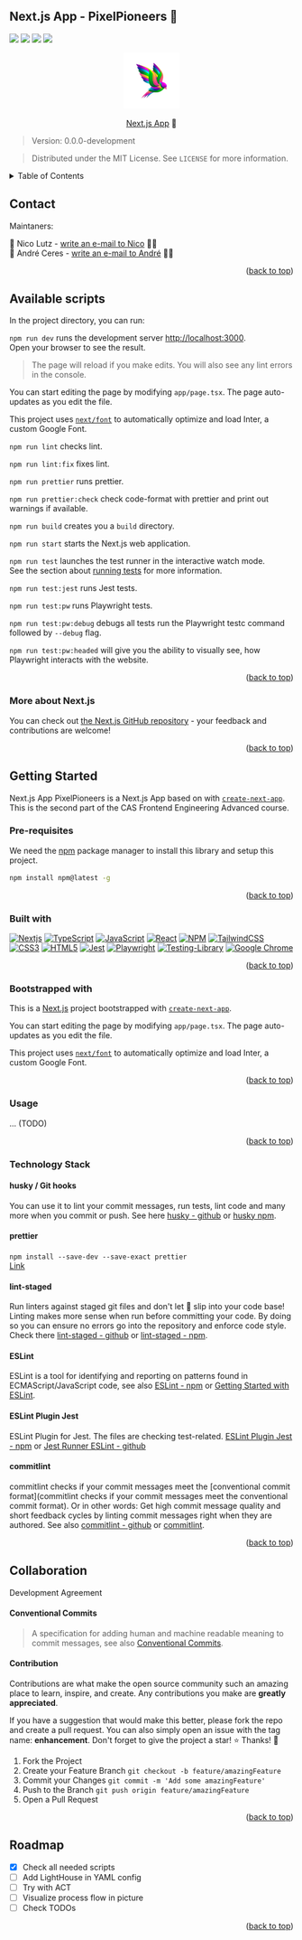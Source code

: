 <a name="readme-top"></a>

## Next.js App - PixelPioneers 🐥

![](https://img.shields.io/github/actions/workflow/status/ost-cas-fee-adv-23-24/nextjs-app-pixelpioneers/3-test-jest.yml?label=test%20jest)
![](https://img.shields.io/github/actions/workflow/status/ost-cas-fee-adv-23-24/nextjs-app-pixelpioneers/4-test-playwright.yml?label=test%20e2e)
![](https://img.shields.io/github/license/ost-cas-fee-adv-23-24/nextjs-app-pixelpioneers)
![](https://img.shields.io/github/contributors/ost-cas-fee-adv-23-24/nextjs-app-pixelpioneers)

<section align="center">
  <a href="https://ost-cas-fee-adv-23-24.github.io/nextjs-app-pixelpioneers">
    <img src="public/pixelpioneers.png" alt="PixelPioneers" width="100" height="100">
  </a>
  
  [Next.js App](https://ost-cas-fee-adv-23-24.github.io/nextjs-app-pixelpioneers) 🚀
</section>

> Version: 0.0.0-development

> Distributed under the MIT License. See `LICENSE` for more information.

<!-- TABLE OF CONTENTS -->
<details>
  <summary>Table of Contents</summary>
  <ol>
    <li><a href="#contact">Contact</a></li>
    <li>
      <a href="#available-scripts">Available Scripts</a>
      <a href="#getting-started">Getting started</a>
      <ul>
        <li><a href="#more-about-next.js">More about Next.js</a></li>
        <li><a href="#pre-requisites">Pre-requisites</a></li>
        <li><a href="#built-with">Built with</a></li>
        <li><a href="#bootstrapped-with">Bootstrapped with</a></li>
        <li><a href="#usage">Usage</a></li>
        <li><a href="#technology-stack">Technology Stack</a></li>
        <li><a href="#available-scripts">Available scripts</a></li>
      </ul>
    </li>
    <li><a href="#collaboration">Collaboration</a></li>
    <li><a href="#roadmap">Roadmap</a></li>
  </ol>
</details>

## Contact

Maintaners:

👋 Nico Lutz - [write an e-mail to Nico](mailto:nico.lutz@ost.ch) 👨‍💻
<br/>
👋 André Ceres - [write an e-mail to André](mailto:andre.ceres@ost.ch) 👨‍💻

<p align="right">(<a href="#readme-top">back to top</a>)</p>

## Available scripts

In the project directory, you can run:

`npm run dev` runs the development server [http://localhost:3000](http://localhost:3000).
<br/>
Open your browser to see the result.

> The page will reload if you make edits. You will also see any lint errors in the console.

You can start editing the page by modifying `app/page.tsx`. The page auto-updates as you edit the file.

This project uses [`next/font`](https://nextjs.org/docs/basic-features/font-optimization) to automatically optimize and
load Inter, a custom Google Font.

`npm run lint` checks lint.

`npm run lint:fix` fixes lint.

`npm run prettier` runs prettier.

`npm run prettier:check` check code-format with prettier and print out warnings if available.

`npm run build` creates you a `build` directory.

`npm run start` starts the Next.js web application.

`npm run test` launches the test runner in the interactive watch mode.\
See the section about [running tests](https://facebook.github.io/create-react-app/docs/running-tests) for more
information.

`npm run test:jest` runs Jest tests.

`npm run test:pw` runs Playwright tests.

`npm run test:pw:debug` debugs all tests run the Playwright testc command followed by `--debug` flag.

`npm run test:pw:headed` will give you the ability to visually see, how Playwright interacts with the website.

<p align="right">(<a href="#readme-top">back to top</a>)</p>

### More about Next.js

You can check out [the Next.js GitHub repository](https://github.com/vercel/next.js/) - your feedback and contributions
are welcome!

<p align="right">(<a href="#readme-top">back to top</a>)</p>

## Getting Started

Next.js App PixelPioneers is a Next.js App based on with [`create-next-app`](https://github.com/vercel/next.js/tree/canary/packages/create-next-app). This is the second part of the CAS Frontend Engineering Advanced course.

### Pre-requisites

We need the [npm](https://www.npmjs.com/) package manager to install this library and setup this project.

```sh
npm install npm@latest -g
```

<p align="right">(<a href="#readme-top">back to top</a>)</p>

### Built with

[![Nextjs][Nextjs]][Nextjs-url]
[![TypeScript][TypeScript]][TypeScript-url]
[![JavaScript][JavaScript]][JavaScript-url]
[![React][React.js]][React-url]
[![NPM][NPM]][NPM-url]
[![TailwindCSS][TailwindCSS]][TailwindCSS-url]
[![CSS3][CSS3]][CSS3-url]
[![HTML5][HTML5]][HTML5-url]
[![Jest][Jest]][Jest-url]
[![Playwright][Playwright]][Playwright-url]
[![Testing-Library][Testing-Library]][Testing-Library-url]
[![Google Chrome][Google Chrome]][Google Chrome-url]

<p align="right">(<a href="#readme-top">back to top</a>)</p>

### Bootstrapped with

This is a [Next.js](https://nextjs.org/) project bootstrapped
with [`create-next-app`](https://github.com/vercel/next.js/tree/canary/packages/create-next-app).

You can start editing the page by modifying `app/page.tsx`. The page auto-updates as you edit the file.

This project uses [`next/font`](https://nextjs.org/docs/basic-features/font-optimization) to automatically optimize and
load Inter, a custom Google Font.

<p align="right">(<a href="#readme-top">back to top</a>)</p>

### Usage

... (TODO)

<p align="right">(<a href="#readme-top">back to top</a>)</p>

### Technology Stack

#### husky / Git hooks

You can use it to lint your commit messages, run tests, lint code and many more when you commit or push. See here [husky - github](https://typicode.github.io/husky/) or [husky npm](https://www.npmjs.com/package/husky).

#### prettier

`npm install --save-dev --save-exact prettier`
<br/>
[Link](https://prettier.io/docs/en/install)

#### lint-staged

Run linters against staged git files and don't let 💩 slip into your code base! Linting makes more sense when run before committing your code. By doing so you can ensure no errors go into the repository and enforce code style. Check there [lint-staged - github](https://github.com/okonet/lint-staged) or [lint-staged - npm](https://www.npmjs.com/package/lint-staged).

#### ESLint

ESLint is a tool for identifying and reporting on patterns found in ECMAScript/JavaScript code, see also [ESLint - npm](https://www.npmjs.com/package/eslint) or [Getting Started with ESLint](https://eslint.org/docs/latest/use/getting-started).

#### ESLint Plugin Jest

ESLint Plugin for Jest. The files are checking test-related. [ESLint Plugin Jest - npm](https://www.npmjs.com/package/eslint-plugin-jest) or [Jest Runner ESLint - github](https://github.com/jest-community/jest-runner-eslint)

#### commitlint

commitlint checks if your commit messages meet the [conventional commit format](commitlint checks if your commit messages meet the conventional commit format). Or in other words: Get high commit message quality and short feedback cycles by linting commit messages right when they are authored. See also [commitlint - github](https://github.com/conventional-changelog/commitlint) or [commitlint](https://commitlint.js.org/#/).

<p align="right">(<a href="#readme-top">back to top</a>)</p>

## Collaboration

Development Agreement

#### Conventional Commits

> A specification for adding human and machine readable meaning to commit messages, see also [Conventional Commits](https://www.conventionalcommits.org/en/v1.0.0/).

#### Contribution

Contributions are what make the open source community such an amazing place to learn, inspire, and create. Any contributions you make are **greatly appreciated**.

If you have a suggestion that would make this better, please fork the repo and create a pull request. You can also simply open an issue with the tag name: **enhancement**.
Don't forget to give the project a star! ⭐️ Thanks! 🙏

1. Fork the Project
2. Create your Feature Branch `git checkout -b feature/amazingFeature`
3. Commit your Changes `git commit -m 'Add some amazingFeature'`
4. Push to the Branch `git push origin feature/amazingFeature`
5. Open a Pull Request

<p align="right">(<a href="#readme-top">back to top</a>)</p>

## Roadmap

- [x] Check all needed scripts
- [ ] Add LightHouse in YAML config
- [ ] Try with ACT
- [ ] Visualize process flow in picture
- [ ] Check TODOs

<p align="right">(<a href="#readme-top">back to top</a>)</p>

<!-- MARKDOWN LINKS & IMAGES -->
<!-- https://www.markdownguide.org/basic-syntax/#reference-style-links -->

[React.js]: https://img.shields.io/badge/React-20232A?style=for-the-badge&logo=react&logoColor=61DAFB
[React-url]: https://reactjs.org/
[Google Chrome]: https://img.shields.io/badge/Google%20Chrome-4285F4?style=for-the-badge&logo=GoogleChrome&logoColor=white
[Google Chrome-url]: https://www.google.com/chrome/
[Storybook]: https://img.shields.io/badge/-Storybook-FF4785?style=for-the-badge&logo=storybook&logoColor=white
[Storybook-url]: https://storybook.js.org/
[NPM]: https://img.shields.io/badge/NPM-%23CB3837.svg?style=for-the-badge&logo=npm&logoColor=white
[NPM-url]: https://www.npmjs.com/
[TailwindCSS]: https://img.shields.io/badge/tailwindcss-%2338B2AC.svg?style=for-the-badge&logo=tailwind-css&logoColor=white
[TailwindCSS-url]: https://tailwindcss.com/
[CSS3]: https://img.shields.io/badge/css3-%231572B6.svg?style=for-the-badge&logo=css3&logoColor=white
[CSS3-url]: https://developer.mozilla.org/en-US/docs/Web/CSS/Reference
[HTML5]: https://img.shields.io/badge/html5-%23E34F26.svg?style=for-the-badge&logo=html5&logoColor=white
[HTML5-url]: https://developer.mozilla.org/en-US/docs/Glossary/HTML5
[JavaScript]: https://img.shields.io/badge/javascript-%23323330.svg?style=for-the-badge&logo=javascript&logoColor=%23F7DF1E
[JavaScript-url]: https://developer.mozilla.org/en-US/docs/Web/JavaScript
[TypeScript]: https://img.shields.io/badge/typescript-%23007ACC.svg?style=for-the-badge&logo=typescript&logoColor=white
[TypeScript-url]: https://www.typescriptlang.org/
[Nextjs]: https://img.shields.io/badge/next.js-000000?style=for-the-badge&logo=nextdotjs&logoColor=white
[Nextjs-url]: https://nextjs.org/
[Jest]: https://img.shields.io/badge/-jest-%23C21325?style=for-the-badge&logo=jest&logoColor=white
[Jest-url]: https://jestjs.io/
[Playwright]: https://img.shields.io/static/v1?style=for-the-badge&message=Playwright&color=2EAD33&logo=Playwright&logoColor=FFFFFF&label=
[Playwright-url]: https://playwright.dev/
[Testing-Library]: https://img.shields.io/badge/-TestingLibrary-%23E33332?style=for-the-badge&logo=testing-library&logoColor=white
[Testing-Library-url]: https://testing-library.com/

